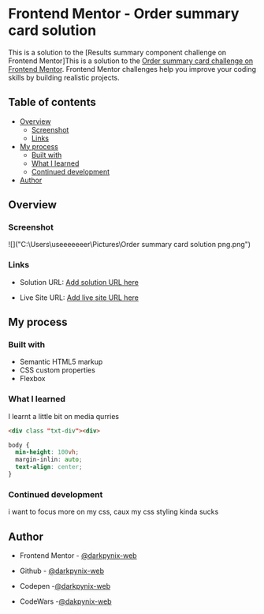 # Frontend Mentor - Order summary card solution

This is a solution to the [Results summary component challenge on Frontend Mentor]This is a solution to the [Order summary card challenge on Frontend Mentor](https://www.frontendmentor.io/challenges/order-summary-component-QlPmajDUj). Frontend Mentor challenges help you improve your coding skills by building realistic projects. 
 

## Table of contents

- [Overview](#overview)
  - [Screenshot](#screenshot)
  - [Links](#links)
- [My process](#my-process)
  - [Built with](#built-with)
  - [What I learned](#what-i-learned)
  - [Continued development](#continued-development)
- [Author](#author)

## Overview

### Screenshot

![]("C:\Users\useeeeeeer\Pictures\Order summary card solution png.png")

### Links

- Solution URL: [Add solution URL here](https://github.com/darkpynix-web/Order-summary-card)

- Live Site URL: [Add live site URL here](https://darkpynix-web.github.io/Order-summary-card/)

## My process

### Built with

- Semantic HTML5 markup
- CSS custom properties
- Flexbox

### What I learned

I learnt a little bit on media qurries 

```html
<div class "txt-div"><div>
```

```css
body {
  min-height: 100vh;
  margin-inlin: auto;
  text-align: center;
}
```

### Continued development

i want to focus more on my css, caux my css styling kinda sucks

## Author

- Frontend Mentor - [@darkpynix-web](https://www.frontendmentor.io/profile/darkpynix-web)

- Github - [@darkpynix-web](https://github.com/darkpynix-web)

- Codepen -[@darkpynix-web](https://codepen.io/Darkpynix-WebDev)

- CodeWars -[@dakpynix-web](https://www.codewars.com/users/darkpynix-web)
